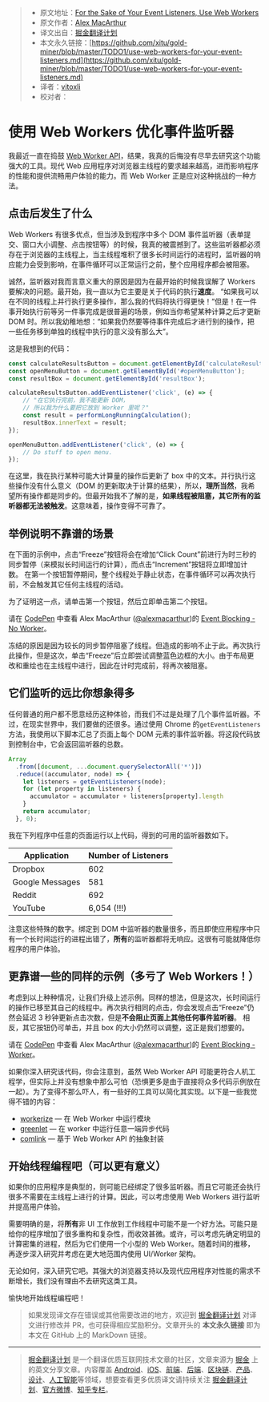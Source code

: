 > * 原文地址：[For the Sake of Your Event Listeners, Use Web Workers](https://macarthur.me/posts/use-web-workers-for-your-event-listeners)
> * 原文作者：[Alex MacArthur](https://macarthur.me/)
> * 译文出自：[掘金翻译计划](https://github.com/xitu/gold-miner)
> * 本文永久链接：[https://github.com/xitu/gold-miner/blob/master/TODO1/use-web-workers-for-your-event-listeners.md](https://github.com/xitu/gold-miner/blob/master/TODO1/use-web-workers-for-your-event-listeners.md)
> * 译者：[vitoxli](https://github.com/vitoxli)
> * 校对者：

# 使用 Web Workers 优化事件监听器

我最近一直在捣鼓 [Web Worker API](https://developer.mozilla.org/en-US/docs/Web/API/Web_Workers_API/Using_web_workers)，结果，我真的后悔没有尽早去研究这个功能强大的工具。现代 Web 应用程序对浏览器主线程的要求越来越高，进而影响程序的性能和提供流畅用户体验的能力。而 Web Worker 正是应对这种挑战的一种方法。

## 点击后发生了什么

Web Workers 有很多优点，但当涉及到程序中多个 DOM 事件监听器（表单提交、窗口大小调整、点击按钮等）的时候，我真的被震撼到了。这些监听器都必须存在于浏览器的主线程上，当主线程堆积了很多长时间运行的进程时，监听器的响应能力会受到影响，在事件循环可以正常运行之前，整个应用程序都会被阻塞。

诚然，监听器对我而言意义重大的原因是因为在最开始的时候我误解了 Workers 要解决的问题。最开始，我一直以为它主要是关于代码的执行**速度**。 “如果我可以在不同的线程上并行执行更多操作，那么我的代码将执行得更快！”但是！在一件事开始执行前等另一件事完成是很普遍的场景，例如当你希望某种计算之后才更新 DOM 时。所以我幼稚地想：“如果我仍然要等待事件完成后才进行别的操作，把一些任务移到单独的线程中执行的意义没有那么大”。

这是我想到的代码：

```javascript
const calculateResultsButton = document.getElementById('calculateResultsButton');
const openMenuButton = document.getElementById('#openMenuButton');
const resultBox = document.getElementById('resultBox');

calculateResultsButton.addEventListener('click', (e) => {
    // "在它执行完前，我不能更新 DOM，
    // 所以我为什么要把它放到 Worker 里呢？"
    const result = performLongRunningCalculation();
    resultBox.innerText = result;
});

openMenuButton.addEventListener('click', (e) => {
    // Do stuff to open menu. 
});
```

在这里，我在执行某种可能大计算量的操作后更新了 box 中的文本。并行执行这些操作没有什么意义（DOM 的更新取决于计算的结果），所以，**理所当然**，我希望所有操作都是同步的。但最开始我不了解的是，**如果线程被阻塞，**其它**所有的监听器都无法被触发**。这意味着，操作变得不可靠了。

## 举例说明不靠谱的场景

在下面的示例中，点击“Freeze”按钮将会在增加“Click Count”前进行为时三秒的同步暂停（来模拟长时间运行的计算），而点击“Increment”按钮将立即增加计数。 在第一个按钮暂停期间，整个线程处于静止状态，在事件循环可以再次执行前，不会触发其它任何主线程的活动。

为了证明这一点，请单击第一个按钮，然后立即单击第二个按钮。

请在 <a href='https://codepen.io'>CodePen</a> 中查看 Alex MacArthur (<a href='https://codepen.io/alexmacarthur'>@alexmacarthur</a>)的 <a href='https://codepen.io/alexmacarthur/pen/XWWKyGe'>Event Blocking - No Worker</a>。

冻结的原因是因为较长的同步暂停阻塞了线程。但造成的影响不止于此。再次执行此操作，但是这次，单击“Freeze”后立即尝试调整蓝色边框的大小。由于布局更改和重绘也在主线程中进行，因此在计时完成前，将再次被阻塞。

## 它们监听的远比你想象得多

任何普通的用户都不愿意经历这种体验，而我们不过是处理了几个事件监听器。不过，在现实世界中，我们要做的还很多。通过使用 Chrome 的`getEventListeners`方法，我使用以下脚本汇总了页面上每个 DOM 元素的事件监听器。将这段代码放到控制台中，它会返回监听器的总数。

```javascript
Array
  .from([document, ...document.querySelectorAll('*')])
  .reduce((accumulator, node) => {
    let listeners = getEventListeners(node);
    for (let property in listeners) {
      accumulator = accumulator + listeners[property].length
    }
    return accumulator;
  }, 0);
```

我在下列程序中任意的页面运行以上代码，得到的可用的监听器数如下。

| Application     | Number of Listeners |
| --------------- | ------------------- |
| Dropbox         | 602                 |
| Google Messages | 581                 |
| Reddit          | 692                 |
| YouTube         | 6,054 (!!!)         |

注意这些特殊的数字。绑定到 DOM 中监听器的数量很多，而且即使应用程序中只有一个长时间运行的进程出错了，**所有**的监听器都将无响应。这很有可能就降低你程序的用户体验。

## 更靠谱一些的同样的示例（多亏了 Web Workers！）

考虑到以上种种情况，让我们升级上述示例。同样的想法，但是这次，长时间运行的操作已移至其自己的线程中。再次执行相同的点击，你会发现点击“Freeze”仍然会延迟 3 秒钟更新点击次数，但是**不会阻止页面上其他任何事件监听器**。 相反，其它按钮仍可单击，并且 box 的大小仍然可以调整，这正是我们想要的。

请在 <a href='https://codepen.io'>CodePen</a> 中查看 Alex MacArthur (<a href='https://codepen.io/alexmacarthur'>@alexmacarthur</a>)的 <a href='https://codepen.io/alexmacarthur/pen/qBEORdO'>Event Blocking - Worker</a>。

如果你深入研究该代码，你会注意到，虽然 Web Worker API 可能更符合人机工程学，但实际上并没有想象中那么可怕（恐惧更多是由于直接将众多代码示例放在一起）。为了变得不那么吓人，有一些好的工具可以简化其实现。以下是一些我觉得不错的内容：

* [workerize](https://github.com/developit/workerize) — 在 Web Worker 中运行模块
* [greenlet](https://github.com/developit/greenlet) — 在 worker 中运行任意一端异步代码
* [comlink](https://github.com/GoogleChromeLabs/comlink) — 基于 Web Worker API 的抽象封装

## 开始线程编程吧（可以更有意义）

如果你的应用程序是典型的，则可能已经绑定了很多监听器。而且它可能还会执行很多不需要在主线程上进行的计算。因此，可以考虑使用 Web Workers 进行监听并提高用户体验。

需要明确的是，将**所有**非 UI 工作放到工作线程中可能不是一个好方法。可能只是给你的程序增加了很多重构和复杂性，而收效甚微。或许，可以考虑先确定明显的计算密集的进程，然后为它们使用一个小型的 Web Worker。随着时间的推移，再逐步深入研究并考虑在更大地范围内使用 UI/Worker 架构。

无论如何，深入研究它吧。其强大的浏览器支持以及现代应用程序对性能的需求不断增长，我们没有理由不去研究这类工具。

愉快地开始线程编程吧！

> 如果发现译文存在错误或其他需要改进的地方，欢迎到 [掘金翻译计划](https://github.com/xitu/gold-miner) 对译文进行修改并 PR，也可获得相应奖励积分。文章开头的 **本文永久链接** 即为本文在 GitHub 上的 MarkDown 链接。

---

> [掘金翻译计划](https://github.com/xitu/gold-miner) 是一个翻译优质互联网技术文章的社区，文章来源为 [掘金](https://juejin.im) 上的英文分享文章。内容覆盖 [Android](https://github.com/xitu/gold-miner#android)、[iOS](https://github.com/xitu/gold-miner#ios)、[前端](https://github.com/xitu/gold-miner#前端)、[后端](https://github.com/xitu/gold-miner#后端)、[区块链](https://github.com/xitu/gold-miner#区块链)、[产品](https://github.com/xitu/gold-miner#产品)、[设计](https://github.com/xitu/gold-miner#设计)、[人工智能](https://github.com/xitu/gold-miner#人工智能)等领域，想要查看更多优质译文请持续关注 [掘金翻译计划](https://github.com/xitu/gold-miner)、[官方微博](http://weibo.com/juejinfanyi)、[知乎专栏](https://zhuanlan.zhihu.com/juejinfanyi)。
